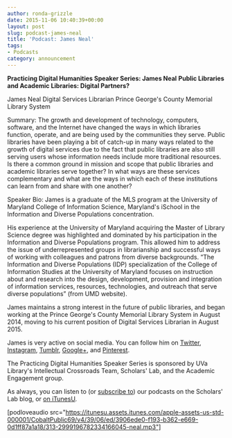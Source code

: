 ```yaml
---
author: ronda-grizzle
date: 2015-11-06 10:40:39+00:00
layout: post
slug: podcast-james-neal
title: 'Podcast: James Neal'
tags:
- Podcasts
category: announcement
---
```


**Practicing Digital Humanities Speaker Series: James Neal**
**Public Libraries and Academic Libraries: Digital Partners?**

James Neal
Digital Services Librarian
Prince George's County Memorial Library System


Summary:
The growth and development of technology, computers, software, and the Internet have changed the ways in which libraries function, operate, and are being used by the communities they serve. Public libraries have been playing a bit of catch-up in many ways related to the growth of digital services due to the fact that public libraries are also still serving users whose information needs include more traditional resources. Is there a common ground in mission and scope that public libraries and academic libraries serve together? In what ways are these services complementary and what are the ways in which each of these institutions can learn from and share with one another?

Speaker Bio:
James is a graduate of the MLS program at the University of Maryland College of Information Science, Maryland's iSchool in the Information and Diverse Populations concentration. 

His experience at the University of Maryland acquiring the Master of Library Science degree was highlighted and dominated by his participation in the Information and Diverse Populations program. This allowed him to address the issue of underrepresented groups in librarianship and successful ways of working with colleagues and patrons from diverse backgrounds. “The Information and Diverse Populations (IDP) specialization of the College of Information Studies at the University of Maryland focuses on instruction about and research into the design, development, provision and integration of information services, resources, technologies, and outreach that serve diverse populations” (from UMD website).

James maintains a strong interest in the future of public libraries, and began working at the Prince George's County Memorial Library System in August 2014, moving to his current position of Digital Services Librarian in August 2015.

James is very active on social media. You can follow him on [Twitter](http://www.twitter.com/james3neal), [Instagram](https://instagram.com/james3neal/), [Tumblr](http://james3neal.tumblr.com/), [Google+](http://gplus.to/james3neal), and [Pinterest](http://www.pinterest.com/james3neal/pins/). 

The Practicing Digital Humanities Speaker Series is sponsored by UVa Library's Intellectual Crossroads Team, Scholars' Lab, and the Academic Engagement group.

As always, you can listen to (or [subscribe to](http://www.scholarslab.org/category/podcasts/)) our podcasts on the Scholars' Lab blog, or [on iTunesU](http://itunes.apple.com/us/itunes-u/scholars-lab-speaker-series/id401906619).

[podloveaudio src="https://itunesu.assets.itunes.com/apple-assets-us-std-000001/CobaltPublic69/v4/39/06/ed/3906ede0-f193-b362-e669-0d1ff87a1a18/313-2999196782334166045-neal.mp3"]
